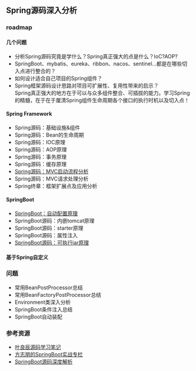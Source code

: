 ## Spring源码深入分析

### roadmap

#### 几个问题

- 分析Spring源码究竟是学什么？Spring真正强大的点是什么？IoC?AOP?
- SpringBoot、mybatis、eureka、ribbon、nacos、sentinel...都是在哪些切入点进行整合的？
- 如何设计适合自己项目的Spring组件？
- Spring框架源码设计思路对项目可扩展性、复用性带来的启示？
  <br>
  Spring真正强大的地方在于可以与众多组件整合、可插拔的能力。学习Spring的精髓，在于在于厘清Spring组件生命周期各个接口的执行时机以及切入点！

#### Spring Framework

- Spring源码：基础设施&组件
- Spring源码：Bean的生命周期
- Spring源码：IOC原理
- Spring源码：AOP原理
- Spring源码：事务原理
- Spring源码：缓存原理
- [Spring源码：MVC启动流程分析](docs/articles/Spring源码：SpringMVC启动流程分析.md)
- Spring源码：MVC请求处理分析
- Spring终章：框架扩展点及应用分析

#### SpringBoot

- [SpringBoot：自动配置原理](/docs/articles/SpringBoot源码：Spring自动配置原理.md)
- SpringBoot源码：内嵌tomcat原理
- SpringBoot源码：starter原理
- SpringBoot源码：属性注入
- [SpringBoot源码：可执行jar原理](/docs/articles/SpringBoot源码：彻底透析SpringBoot可执行jar原理.md)

#### 基于Spring自定义

### 问题

- 常用BeanPostProcessor总结
- 常用BeanFactoryPostProcessor总结
- Environment类深入分析
- SpringBoot条件注入总结
- SpringBoot自动装配

### 参考资源

- [叶良辰源码学习笔记](https://yangzhiwen911.github.io/zh/spring/#1-%E4%B8%BA%E4%BB%80%E4%B9%88%E8%A6%81%E5%AD%A6spring-%E6%BA%90%E7%A0%81)
- [方志朋的SpringBoot实战专栏](https://blog.csdn.net/forezp/category_9268735.html?spm=1001.2014.3001.5482)
- [SpringBoot源码深度解析](https://blog.csdn.net/qq_34341457/category_9619395.html?spm=1001.2014.3001.5482)